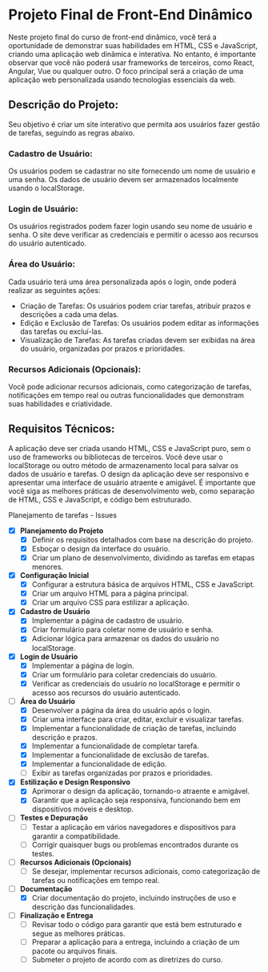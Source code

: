# Projeto Final de Front-End Dinâmico

Neste projeto final do curso de front-end dinâmico, você terá a oportunidade de demonstrar suas habilidades em HTML, CSS e JavaScript, criando uma aplicação web dinâmica e interativa. No entanto, é importante observar que você não poderá usar frameworks de terceiros, como React, Angular, Vue ou qualquer outro. O foco principal será a criação de uma aplicação web personalizada usando tecnologias essenciais da web.

## Descrição do Projeto:

Seu objetivo é criar um site interativo que permita aos usuários fazer gestão de tarefas, seguindo as regras abaixo.

### Cadastro de Usuário:

Os usuários podem se cadastrar no site fornecendo um nome de usuário e uma senha. Os dados de usuário devem ser armazenados localmente usando o localStorage.

### Login de Usuário:

Os usuários registrados podem fazer login usando seu nome de usuário e senha. O site deve verificar as credenciais e permitir o acesso aos recursos do usuário autenticado.

### Área do Usuário:

Cada usuário terá uma área personalizada após o login, onde poderá realizar as seguintes ações:

- Criação de Tarefas: Os usuários podem criar tarefas, atribuir prazos e descrições a cada uma delas.
- Edição e Exclusão de Tarefas: Os usuários podem editar as informações das tarefas ou excluí-las.
- Visualização de Tarefas: As tarefas criadas devem ser exibidas na área do usuário, organizadas por prazos e prioridades.

### Recursos Adicionais (Opcionais):

Você pode adicionar recursos adicionais, como categorização de tarefas, notificações em tempo real ou outras funcionalidades que demonstram suas habilidades e criatividade.

## Requisitos Técnicos:

A aplicação deve ser criada usando HTML, CSS e JavaScript puro, sem o uso de frameworks ou bibliotecas de terceiros. Você deve usar o localStorage ou outro método de armazenamento local para salvar os dados de usuário e tarefas. O design da aplicação deve ser responsivo e apresentar uma interface de usuário atraente e amigável. É importante que você siga as melhores práticas de desenvolvimento web, como separação de HTML, CSS e JavaScript, e código bem estruturado.


Planejamento de tarefas - Issues
- [x] **Planejamento do Projeto**
  - [x] Definir os requisitos detalhados com base na descrição do projeto.
  - [x] Esboçar o design da interface do usuário.
  - [x] Criar um plano de desenvolvimento, dividindo as tarefas em etapas menores.

- [x] **Configuração Inicial**
  - [x] Configurar a estrutura básica de arquivos HTML, CSS e JavaScript.
  - [x] Criar um arquivo HTML para a página principal.
  - [x] Criar um arquivo CSS para estilizar a aplicação.

- [x] **Cadastro de Usuário**
  - [x] Implementar a página de cadastro de usuário.
  - [x] Criar formulário para coletar nome de usuário e senha.
  - [x] Adicionar lógica para armazenar os dados do usuário no localStorage.

- [x] **Login de Usuário**
  - [x] Implementar a página de login.
  - [x] Criar um formulário para coletar credenciais do usuário.
  - [x] Verificar as credenciais do usuário no localStorage e permitir o acesso aos recursos do usuário autenticado.

- [ ] **Área do Usuário**
  - [x] Desenvolver a página da área do usuário após o login.
  - [x] Criar uma interface para criar, editar, excluir e visualizar tarefas.
  - [x] Implementar a funcionalidade de criação de tarefas, incluindo descrição e prazos.
  - [x] Implementar a funcionalidade de completar tarefa.
  - [x] Implementar a funcionalidade de exclusão de tarefas.
  - [x] Implementar a funcionalidade de edição.
  - [ ] Exibir as tarefas organizadas por prazos e prioridades.

- [x] **Estilização e Design Responsivo**
  - [x] Aprimorar o design da aplicação, tornando-o atraente e amigável.
  - [x] Garantir que a aplicação seja responsiva, funcionando bem em dispositivos móveis e desktop.

- [ ] **Testes e Depuração**
  - [ ] Testar a aplicação em vários navegadores e dispositivos para garantir a compatibilidade.
  - [ ] Corrigir quaisquer bugs ou problemas encontrados durante os testes.

- [ ] **Recursos Adicionais (Opcionais)**
  - [ ] Se desejar, implementar recursos adicionais, como categorização de tarefas ou notificações em tempo real.

- [ ] **Documentação**
  - [x] Criar documentação do projeto, incluindo instruções de uso e descrição das funcionalidades.

- [ ] **Finalização e Entrega**
  - [ ] Revisar todo o código para garantir que está bem estruturado e segue as melhores práticas.
  - [ ] Preparar a aplicação para a entrega, incluindo a criação de um pacote ou arquivos finais.
  - [ ] Submeter o projeto de acordo com as diretrizes do curso.
